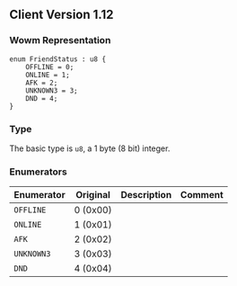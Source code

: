## Client Version 1.12

### Wowm Representation
```rust,ignore
enum FriendStatus : u8 {
    OFFLINE = 0;    
    ONLINE = 1;    
    AFK = 2;    
    UNKNOWN3 = 3;    
    DND = 4;    
}
```
### Type
The basic type is `u8`, a 1 byte (8 bit) integer.
### Enumerators
| Enumerator | Original  | Description | Comment |
| --------- | -------- | ----------- | ------- |
| `OFFLINE` | 0 (0x00) |  |  |
| `ONLINE` | 1 (0x01) |  |  |
| `AFK` | 2 (0x02) |  |  |
| `UNKNOWN3` | 3 (0x03) |  |  |
| `DND` | 4 (0x04) |  |  |
